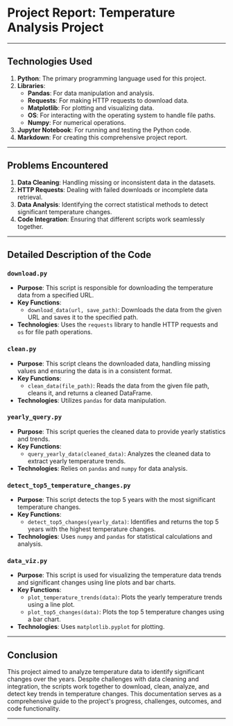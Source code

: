 # Project Report: Temperature Analysis Project

---

## Technologies Used

1. **Python**: The primary programming language used for this project.
2. **Libraries**:
   - **Pandas**: For data manipulation and analysis.
   - **Requests**: For making HTTP requests to download data.
   - **Matplotlib**: For plotting and visualizing data.
   - **OS**: For interacting with the operating system to handle file paths.
   - **Numpy**: For numerical operations.
3. **Jupyter Notebook**: For running and testing the Python code.
4. **Markdown**: For creating this comprehensive project report.

---

## Problems Encountered

1. **Data Cleaning**: Handling missing or inconsistent data in the datasets.
2. **HTTP Requests**: Dealing with failed downloads or incomplete data retrieval.
3. **Data Analysis**: Identifying the correct statistical methods to detect significant temperature changes.
4. **Code Integration**: Ensuring that different scripts work seamlessly together.

---

## Detailed Description of the Code

### `download.py`

- **Purpose**: This script is responsible for downloading the temperature data from a specified URL.
- **Key Functions**:
  - `download_data(url, save_path)`: Downloads the data from the given URL and saves it to the specified path.
- **Technologies**: Uses the `requests` library to handle HTTP requests and `os` for file path operations.

### `clean.py`

- **Purpose**: This script cleans the downloaded data, handling missing values and ensuring the data is in a consistent format.
- **Key Functions**:
  - `clean_data(file_path)`: Reads the data from the given file path, cleans it, and returns a cleaned DataFrame.
- **Technologies**: Utilizes `pandas` for data manipulation.

### `yearly_query.py`

- **Purpose**: This script queries the cleaned data to provide yearly statistics and trends.
- **Key Functions**:
  - `query_yearly_data(cleaned_data)`: Analyzes the cleaned data to extract yearly temperature trends.
- **Technologies**: Relies on `pandas` and `numpy` for data analysis.

### `detect_top5_temperature_changes.py`

- **Purpose**: This script detects the top 5 years with the most significant temperature changes.
- **Key Functions**:
  - `detect_top5_changes(yearly_data)`: Identifies and returns the top 5 years with the highest temperature changes.
- **Technologies**: Uses `numpy` and `pandas` for statistical calculations and analysis.

### `data_viz.py`

- **Purpose**: This script is used for visualizing the temperature data trends and significant changes using line plots and bar charts.
- **Key Functions**:
  - `plot_temperature_trends(data)`: Plots the yearly temperature trends using a line plot.
  - `plot_top5_changes(data)`: Plots the top 5 temperature changes using a bar chart.
- **Technologies**: Uses `matplotlib.pyplot` for plotting.

---

## Conclusion

This project aimed to analyze temperature data to identify significant changes over the years. Despite challenges with data cleaning and integration, the scripts work together to download, clean, analyze, and detect key trends in temperature changes. This documentation serves as a comprehensive guide to the project's progress, challenges, outcomes, and code functionality.

---
